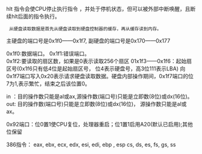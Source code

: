 hlt 指令会使CPU停止执行指令 ，并处于停机状态，但可以被外部中断唤醒，且断续hlt后面的指令执行。

     从硬盘读取数据是首先从硬盘读取到硬盘控制器的缓存，再从缓存读到内存。

  主硬盘的端口号是0x1f0——0x1f7, 副硬盘的端口号是0x170——0x177

0x1f0:数据端口。
0x1f1:错误端口。  
0x1f2:要读取的扇区数，如果是0表示读取256个扇区
01x1f3——0x1f6：起始扇区号(0x1f6只有低4位是起始扇区号， 位4表示硬盘号，高3位111表示LBA)
     向0x1f7端口写入0x20表示请求硬盘读取数据。硬盘内部操作期间，0x1f7端口的位7为1,表示繁忙，结束之后该位置0。


in ：目的操作数只能是al或ax,源操作数(端口号)只能是立即数(8位)或dx(16位)。
out: 目的操作数(端口号)只能是立即数(8位)或dx(16位)， 源操作数只能是al或ax。


0x92端口：位0置1使CPU复位，处理器重启；位1置1启用A20(默认已启用);其他位保留

386指令： eax, ebx, ecx, edx, esi, edi, ebp , esp
                   cs, ds, es, fs, gs, ss